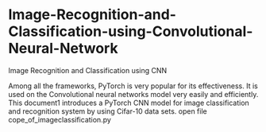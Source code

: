 # Image-Recognition-and-Classification-using-Convolutional-Neural-Network
Image Recognition and Classification using CNN


Among all the frameworks, PyTorch is very popular for its effectiveness. It is used on the Convolutional neural networks model very easily and efficiently. This document1 introduces a PyTorch CNN model for image classification and recognition system by using Cifar-10 data sets.
open file cope_of_imageclassification.py
